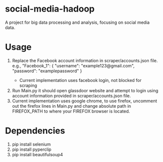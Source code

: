# social-media-hadoop
A project for big data processing and analysis, focusing on social media data. 

# Usage
<ol>
<li> Replace the Facebook account information in scraper/accounts.json file. 
e.g., "Facebook_1": {
        "username": "example123@gmail.com",
        "password": "examplepassword"
    } </li>
    <ul> <li> Current implementation uses facebook login, not blocked for scraping </li> </ul>
<li> Run Main.py it should open glassdoor website and attempt to login using account information provided in scraper/accounts.json file. </li>
<li> Current implementation uses google chrome, to use firefox, uncomment out the firefox lines in Main.py and change absolute path in FIREFOX_PATH to where your FIREFOX browser is located. 
</ol>

# Dependencies
<ol>
<li> pip install selenium
<li> pip install pyperclip
<li> pip install beautifulsoup4
</ol>
